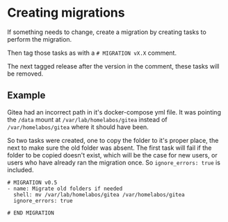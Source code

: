 # Creating migrations

If something needs to change, create a migration by creating tasks to perform the migration.

Then tag those tasks as with a `# MIGRATION vX.X` comment.

The next tagged release after the version in the comment, these tasks will be removed.

## Example

Gitea had an incorrect path in it's docker-compose yml file. It was pointing the `/data`
mount at `/var/lab/homelabos/gitea` instead of `/var/homelabos/gitea` where it should have been.

So two tasks were created, one to copy the folder to it's proper place, the next to make sure the
old folder was absent. The first task will fail if the folder to be copied doesn't exist, which
will be the case for new users, or users who have already ran the migration once. So `ignore_errors:
true` is included.

```
# MIGRATION v0.5
- name: Migrate old folders if needed
  shell: mv /var/lab/homelabos/gitea /var/homelabos/gitea
  ignore_errors: true

# END MIGRATION
```